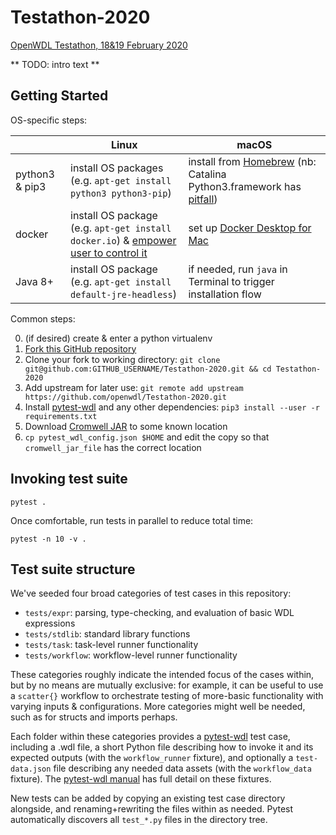 # Testathon-2020
[OpenWDL Testathon, 18&19 February 2020](https://support.terra.bio/hc/en-us/articles/360039208432-Announcing-the-OpenWDL-Testathon-Feb-18-19-2020)

** TODO: intro text **

## Getting Started

OS-specific steps:

| | Linux | macOS |
| - | ----- | ----- |
| python3 & pip3 | install OS packages (e.g. `apt-get install python3 python3-pip`) | install from [Homebrew](https://formulae.brew.sh/formula/python) (nb: Catalina Python3.framework has [pitfall](https://stackoverflow.com/questions/57630314/ssl-certificate-verify-failed-error-with-python3-on-macos-10-15)) |
| docker | install OS package (e.g. `apt-get install docker.io`) & [empower user to control it](https://docs.docker.com/install/linux/linux-postinstall/) | set up [Docker Desktop for Mac](https://hub.docker.com/editions/community/docker-ce-desktop-mac) |
| Java 8+ | install OS package (e.g. `apt-get install default-jre-headless`) | if needed, run `java` in Terminal to trigger installation flow |

Common steps:

0. (if desired) create & enter a python virtualenv
1. [Fork this GitHub repository](https://github.com/openwdl/Testathon-2020)
2. Clone your fork to working directory: `git clone git@github.com:GITHUB_USERNAME/Testathon-2020.git && cd Testathon-2020`
3. Add upstream for later use: `git remote add upstream https://github.com/openwdl/Testathon-2020.git`
4. Install [pytest-wdl](https://pypi.org/project/pytest-wdl/) and any other dependencies: `pip3 install --user -r requirements.txt`
5. Download [Cromwell JAR](https://github.com/broadinstitute/cromwell/releases/download/48/cromwell-48.jar) to some known location
6. `cp pytest_wdl_config.json $HOME` and edit the copy so that `cromwell_jar_file` has the correct location

## Invoking test suite

```
pytest .
```

Once comfortable, run tests in parallel to reduce total time:

```
pytest -n 10 -v .
```

## Test suite structure

We've seeded four broad categories of test cases in this repository:

* `tests/expr`: parsing, type-checking, and evaluation of basic WDL expressions
* `tests/stdlib`: standard library functions
* `tests/task`: task-level runner functionality
* `tests/workflow`: workflow-level runner functionality

These categories roughly indicate the intended focus of the cases within, but by no means are mutually exclusive: for example, it can be useful to use a `scatter{}` workflow to orchestrate testing of more-basic functionality with varying inputs & configurations. More categories might well be needed, such as for structs and imports perhaps.

Each folder within these categories provides a [pytest-wdl](https://github.com/EliLillyCo/pytest-wdl) test case, including a .wdl file, a short Python file describing how to invoke it and its expected outputs (with the `workflow_runner` fixture), and optionally a `test-data.json` file describing any needed data assets (with the `workflow_data` fixture). The [pytest-wdl manual](https://pytest-wdl.readthedocs.io/en/stable/index.html) has full detail on these fixtures.

New tests can be added by copying an existing test case directory alongside, and renaming+rewriting the files within as needed. Pytest automatically discovers all `test_*.py` files in the directory tree.
